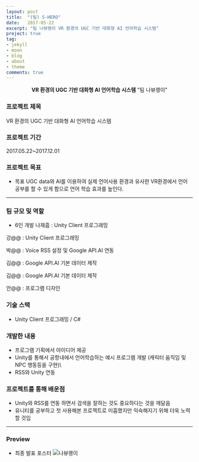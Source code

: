 ```yaml
---
layout: post
title:  "(팀) S-HERO"
date:   2017-05-22
excerpt: "팀 나뷰랭이 VR 환경의 UGC 기반 대화형 AI 언어학습 시스템"
project: true
tag:
- jekyll 
- moon
- blog
- about
- theme
comments: true
---
```


<center><b>VR 환경의 UGC 기반 대화형 AI 언어학습 시스템</b> "팀 나뷰랭이"</center>
     
### 프로젝트 제목
VR 환경의 UGC 기반 대화형 AI 언어학습 시스템

### 프로젝트 기간
2017.05.22~2017.12.01

### 프로젝트 목표
* 목표
	UGC data와 AI를 이용하여 실제 언어사용 환경과 유사한 VR환경에서 언어 공부를 할 수 있게 함으로 언어 학습 효과를 높인다.

---

### 팀 규모 및 역할
* 6인 개발
나재흠 : Unity Client 프로그래밍

강@@ : Unity Client 프로그래밍

박@@ : Voice RSS 설정 및 Google API.AI 연동

김@@ : Google API.AI 기본 데이터 제작

김@@ : Google API.AI 기본 데이터 제작

안@@ : 프로그램 디자인

### 기술 스택 
* Unity Client 프로그래밍 / C# 

### 개발한 내용
* 프로그램 기획에서 아이디어 제공
* Unity를 통해서 공항내에서 언어학습하는 예시 프로그램 개발 (캐릭터 움직임 및 NPC 행동등을 구현)\
* RSS와 Unity 연동

### 프로젝트를 통해 배운점
* Unity와 RSS를 연동 하면서 검색을 잘하는 것도 중요하다는 것을 깨달음
* 유니티를 공부하고 첫 사용해본 프로젝트로 미흡했지만 익숙해지기 위해 더욱 노력할 것임

---

### Preview

* 최종 발표 포스터
![나뷰랭이](https://user-images.githubusercontent.com/18138559/71557798-9e6eb700-2a8e-11ea-804d-b9ccc7150cbe.jpg)
